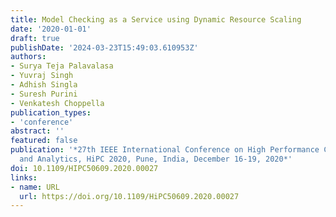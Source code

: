 ```yaml
---
title: Model Checking as a Service using Dynamic Resource Scaling
date: '2020-01-01'
draft: true
publishDate: '2024-03-23T15:49:03.610953Z'
authors:
- Surya Teja Palavalasa
- Yuvraj Singh
- Adhish Singla
- Suresh Purini
- Venkatesh Choppella
publication_types:
- 'conference'
abstract: ''
featured: false
publication: '*27th IEEE International Conference on High Performance Computing, Data,
  and Analytics, HiPC 2020, Pune, India, December 16-19, 2020*'
doi: 10.1109/HIPC50609.2020.00027
links:
- name: URL
  url: https://doi.org/10.1109/HiPC50609.2020.00027
---
```


